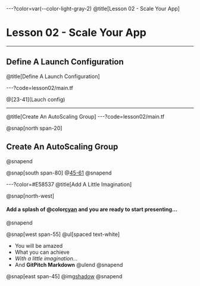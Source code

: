 ---?color=var(--color-light-gray-2)
@title[Lesson 02 - Scale Your App]

# Lesson 02 - Scale Your App

---

## Define A Launch Configuration
@title[Define A Launch Configuration]

---?code=lesson02/main.tf

@[23-41](Lauch config)

---
@title[Create An AutoScaling Group]
---?code=lesson02/main.tf

@snap[north span-20]
## Create An AutoScaling Group
@snapend

@snap[south span-80]
@[45-61](Autoscaling)
@snapend

---?color=#E58537
@title[Add A Little Imagination]

@snap[north-west]
#### Add a splash of @color[cyan](**color**) and you are ready to start presenting...
@snapend

@snap[west span-55]
@ul[spaced text-white]
- You will be amazed
- What you can achieve
- *With a little imagination...*
- And **GitPitch Markdown**
@ulend
@snapend

@snap[east span-45]
@img[shadow](assets/img/background.png)
@snapend
